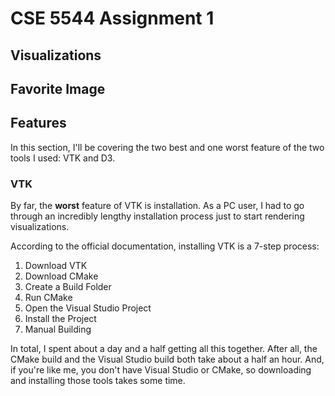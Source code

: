 # CSE 5544 Assignment 1

## Visualizations

## Favorite Image

## Features

In this section, I'll be covering the two best and one worst feature of
the two tools I used: VTK and D3.

### VTK

By far, the **worst** feature of VTK is installation. As a PC user, I had to go
through an incredibly lengthy installation process just to start rendering
visualizations.

According to the official documentation, installing VTK is a 7-step process:

1. Download VTK
2. Download CMake
3. Create a Build Folder
4. Run CMake
5. Open the Visual Studio Project
6. Install the Project
7. Manual Building

In total, I spent about a day and a half getting all this together. After all,
the CMake build and the Visual Studio build both take about a half an hour. And,
if you're like me, you don't have Visual Studio or CMake, so downloading and
installing those tools takes some time.

